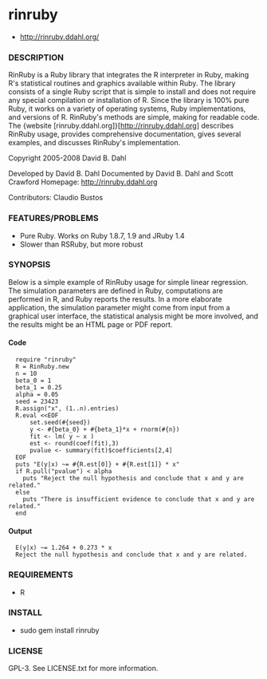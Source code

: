 # rinruby
* http://rinruby.ddahl.org/

### DESCRIPTION

RinRuby is a Ruby library that integrates the R interpreter in Ruby, making R's
statistical routines and graphics available within Ruby.  The library consists
of a single Ruby script that is simple to install and does not require any
special compilation or installation of R.  Since the library is 100% pure Ruby,
it works on a variety of operating systems, Ruby implementations, and versions
of R.  RinRuby's methods are simple, making for readable code.  The {website
[rinruby.ddahl.org]}[http://rinruby.ddahl.org] describes RinRuby usage,
provides comprehensive documentation, gives several examples, and discusses
RinRuby's implementation.

Copyright 2005-2008 David B. Dahl

Developed by David B. Dahl
Documented by David B. Dahl and Scott Crawford
Homepage: http://rinruby.ddahl.org

Contributors: Claudio Bustos

### FEATURES/PROBLEMS

* Pure Ruby. Works on Ruby 1.8.7, 1.9 and JRuby 1.4
* Slower than RSRuby, but more robust

### SYNOPSIS

Below is a simple example of RinRuby usage for simple linear regression. The
simulation parameters are defined in Ruby, computations are performed in R, and
Ruby reports the results. In a more elaborate application, the simulation
parameter might come from input from a graphical user interface, the
statistical analysis might be more involved, and the results might be an HTML
page or PDF report.

#### Code

      require "rinruby"
      R = RinRuby.new
      n = 10
      beta_0 = 1
      beta_1 = 0.25
      alpha = 0.05
      seed = 23423
      R.assign("x", (1..n).entries)
      R.eval <<EOF
          set.seed(#{seed})
          y <- #{beta_0} + #{beta_1}*x + rnorm(#{n})
          fit <- lm( y ~ x )
          est <- round(coef(fit),3)
          pvalue <- summary(fit)$coefficients[2,4]
      EOF
      puts "E(y|x) ~= #{R.est[0]} + #{R.est[1]} * x"
      if R.pull("pvalue") < alpha
        puts "Reject the null hypothesis and conclude that x and y are related."
      else
        puts "There is insufficient evidence to conclude that x and y are related."
      end

#### Output

      E(y|x) ~= 1.264 + 0.273 * x
      Reject the null hypothesis and conclude that x and y are related.

### REQUIREMENTS

* R

### INSTALL

* sudo gem install rinruby


### LICENSE

GPL-3. See LICENSE.txt for more information.

